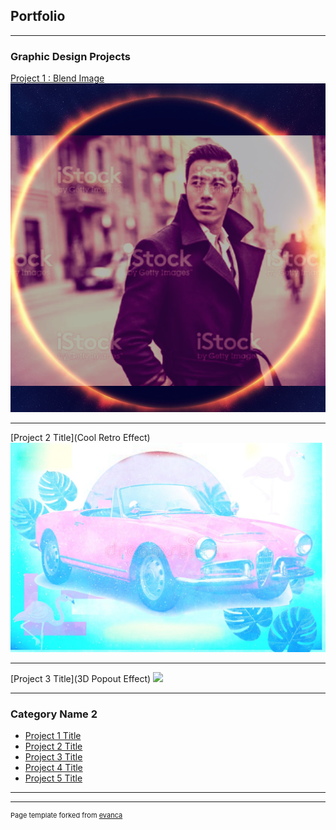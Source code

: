 ## Portfolio

---

### Graphic Design Projects

[Project 1 : Blend Image](/sample_page)
<img src="images/blendimages.jpg?raw=true"/>

---
[Project 2 Title](Cool Retro Effect)
<img src="images/car001_1500x1000px.jpg?raw=true"/>

---
[Project 3 Title](3D Popout Effect)
<img src="cool-guy-with-sports-car-picture-id656665980_k=20&m=656665980&s=612x612&w=0&h=LsLb_1oqBarzLk1DbZRxPabfasob6Kd4fDe4mRFM0Lk=.jpg?raw=true"/>

---

### Category Name 2

- [Project 1 Title](http://example.com/)
- [Project 2 Title](http://example.com/)
- [Project 3 Title](http://example.com/)
- [Project 4 Title](http://example.com/)
- [Project 5 Title](http://example.com/)

---




---
<p style="font-size:11px">Page template forked from <a href="https://github.com/evanca/quick-portfolio">evanca</a></p>
<!-- Remove above link if you don't want to attibute -->
